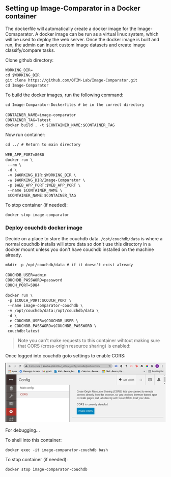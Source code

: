 ## Setting up Image-Comparator in a Docker container ##

The dockerfile will automatically create a docker image for the Image-Comaparator. A docker image can be run as a virtual linux system, which will be used to deploy the web server. Once the docker image is built and run, the admin can insert custom image datasets and create image classify/compare tasks.

Clone github directory:
```
WORKING_DIR=
cd $WORKING_DIR
git clone https://github.com/QTIM-Lab/Image-Comparator.git
cd Image-Comparator
```

To build the docker images, run the following command:
```
cd Image-Comparator-Dockerfiles # be in the correct directory

CONTAINER_NAME=image-comparator
CONTAINER_TAG=latest
docker build . -t $CONTAINER_NAME:$CONTAINER_TAG
```

Now run container:
```
cd ../ # Return to main directory

WEB_APP_PORT=8080
docker run \
 --rm \
 -d \
 -v $WORKING_DIR:$WORKING_DIR \
 -w $WORKING_DIR/Image-Comparator \
 -p $WEB_APP_PORT:$WEB_APP_PORT \
 --name $CONTAINER_NAME \
 $CONTAINER_NAME:$CONTAINER_TAG
```

To stop container (if needed):
```
docker stop image-comparator
```

### Deploy couchdb docker image
Decide on a place to store the couchdb data. ```/opt/couchdb/data``` is where a normal couchdb installs will store data so don't use this directory in a docker mount unless you don't have couchdb installed on the machine already.
```
mkdir -p /opt/couchdb/data # if it doesn't exist already

COUCHDB_USER=admin
COUCHDB_PASSWORD=password
COUCH_PORT=5984

docker run \
 -p $COUCH_PORT:$COUCH_PORT \
 --name image-comparator-couchdb \
 -v /opt/couchdb/data:/opt/couchdb/data \
 -d \
 -e COUCHDB_USER=$COUCHDB_USER \
 -e COUCHDB_PASSWORD=$COUCHDB_PASSWORD \
 couchdb:latest
```

> Note you can't make requests to this container wihtout making sure that CORS (cross-origin resource sharing) is enabled:

Once logged into couchdb goto settings to enable CORS:

![Initial Setup](../images/couchdb_cors.jpg)

For debugging...

To shell into this container:
```
docker exec -it image-comparator-couchdb bash
```

To stop container (if needed):
```
docker stop image-comparator-couchdb
```